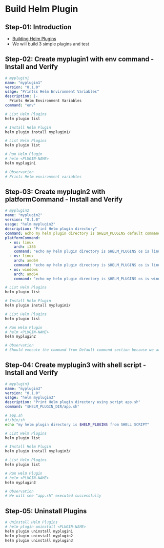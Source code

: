# Build Helm Plugin

## Step-01: Introduction

- [Building Helm Plugins](https://helm.sh/docs/topics/plugins/#building-plugins)
- We will build 3 simple plugins and test

## Step-02: Create myplugin1 with env command -  Install and Verify

```yaml
# myplugin1
name: "myplugin1"
version: "0.1.0"
usage: "Printss Helm Environment Variables"
description: |-
  Prints Helm Environment Variables
command: "env"
```

```sh
# List Helm Plugins
helm plugin list

# Install Helm Plugin
helm plugin install myplugin1/

# List Helm Plugins
helm plugin list

# Run Helm Plugin
# helm <PLUGIN-NAME>
helm myplugin1

# Observation
# Prints Helm environment variables
```

## Step-03: Create myplugin2 with platformCommand -  Install and Verify

```yaml
# myplugin2
name: "myplugin2"
version: "0.1.0"
usage: "helm myplugin2"
description: "Print Helm plugin directory"
command: echo my helm plugin directory is $HELM_PLUGINS default command
platformCommand:
  - os: linux
    arch: i386
    command: "echo my helm plugin directory is $HELM_PLUGINS os is linux i386"
  - os: linux
    arch: amd64
    command: "echo my helm plugin directory is $HELM_PLUGINS os is linux amd64"
  - os: windows
    arch: amd64
    command: "echo my helm plugin directory is $HELM_PLUGINS os is windows amd64"
```

```sh
# List Helm Plugins
helm plugin list

# Install Helm Plugin
helm plugin install myplugin2/

# List Helm Plugins
helm plugin list

# Run Helm Plugin
# helm <PLUGIN-NAME>
helm myplugin2

# Observation
# Should execute the command from Default command section because we are running this on MacOS desktop which is not present in "platformCommand"
```

## Step-04: Create myplugin3 with shell script - Install and Verify

```yaml
# myplugin3
name: "myplugin3"
version: "0.1.0"
usage: "helm myplugin3"
description: "Print Helm plugin directory using script app.sh"
command: "$HELM_PLUGIN_DIR/app.sh"
```

```sh
# app.sh
#!/bin/sh
echo "my helm plugin directory is $HELM_PLUGINS from SHELL SCRIPT"

# List Helm Plugins
helm plugin list

# Install Helm Plugin
helm plugin install myplugin3/

# List Helm Plugins
helm plugin list

# Run Helm Plugin
# helm <PLUGIN-NAME>
helm myplugin3

# Observation
# We will see "app.sh" executed successfully
```

## Step-05: Uninstall Plugins

```sh
# Uninstall Helm Plugins
# helm plugin uninstall <PLUGIN-NAME>
helm plugin uninstall myplugin1
helm plugin uninstall myplugin2
helm plugin uninstall myplugin3
```

